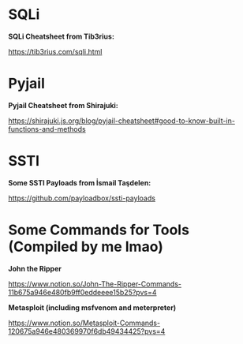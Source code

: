 # SQLi

**SQLi Cheatsheet from Tib3rius:**

https://tib3rius.com/sqli.html

# Pyjail

**Pyjail Cheatsheet from Shirajuki:**

https://shirajuki.js.org/blog/pyjail-cheatsheet#good-to-know-built-in-functions-and-methods

# SSTI

**Some SSTI Payloads from İsmail Taşdelen:**

https://github.com/payloadbox/ssti-payloads

# Some Commands for Tools (Compiled by me lmao)

**John the Ripper**

https://www.notion.so/John-The-Ripper-Commands-11b675a946e480fb9ff0eddeeee15b25?pvs=4

**Metasploit (including msfvenom and meterpreter)**

https://www.notion.so/Metasploit-Commands-120675a946e480369970f6db49434425?pvs=4

